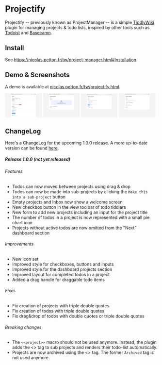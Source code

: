 # Projectify

Projectify -- previously known as ProjectManager -- is a simple
[TiddlyWiki](https://tiddlywiki.com) plugin for managing projects & todo lists,
inspired by other tools such as [Todoist](https://todoist.com) and
[Basecamp](https://basecamp.com).

## Install

See https://nicolas.petton.fr/tw/project-manager.html#Installation

## Demo & Screenshots

A demo is available at
[nicolas.petton.fr/tw/projectify.html](https://nicolas.petton.fr/tw/projectify.html).

<a href="./screenshots/dashboard.png"><img src="./screenshots/dashboard.png" width="24%" alt="Dashboard"/></a>
<a href="./screenshots/new-project.png"><img src="./screenshots/new-project.png" width="24%" alt="New project"/></a>
<a href="./screenshots/add-todo.png"><img src="./screenshots/add-todo.png" width="24%" alt="add-todo"/></a>
<a href="./screenshots/project-with-todos.png"><img src="./screenshots/project-with-todos.png" width="24%" alt="Project with todos"/></a>

## ChangeLog

Here's a ChangeLog for the upcoming 1.0.0 release.  A more up-to-date version can be found [here](./plugins/projectify/tiddlers/changelog.tid).

##### Release 1.0.0 (not yet released)

###### Features

* Todos can now moved between projects using drag & drop
* Todos can now be made into sub-projects by clicking the `Make this into a sub-project` button
* Empty projects and Inbox now show a welcome screen
* New checkbox button in the view toolbar of todo tiddlers
* New form to add new projects including an input for the project title
* The number of todos in a project is now represented with a small pie chart icon
* Projects without active todos are now omitted from the "Next" dashboard section

###### Improvements

* New icon set
* Improved style for checkboxes, buttons and inputs
* Improved style for the dashboard projects section
* Improved layout for completed todos in a project
* Added a drag handle for draggable todo items

###### Fixes

* Fix creation of projects with triple double quotes
* Fix creation of todos with triple double quotes
* Fix drag&drop of todos with double quotes or triple double quotes

###### Breaking changes

* The `<<project>>` macro should not be used anymore. Instead, the plugin adds the <<tag SubProject>> tag to sub projects and renders their todo-list automatically.
* Projects are now archived using the <<tag done>> tag. The former `Archived` tag is not used anymore.
